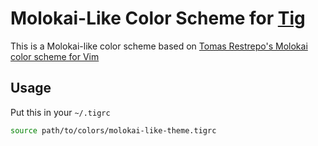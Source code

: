 # Molokai-Like Color Scheme for [Tig](https://github.com/jonas/tig)

This is a Molokai-like color scheme based on
[Tomas Restrepo's Molokai color scheme for Vim](https://github.com/tomasr/molokai)

## Usage

Put this in your `~/.tigrc`

``` bash
source path/to/colors/molokai-like-theme.tigrc
```
